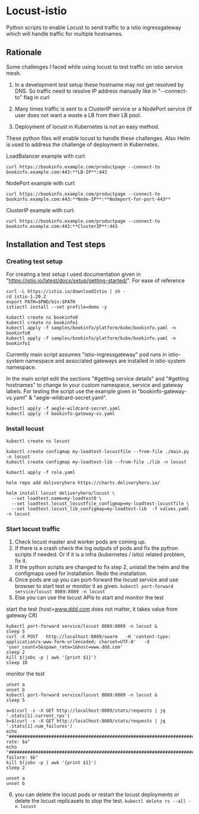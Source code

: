 # Locust-istio

Python scripts to enable Locust to send traffic to a istio ingressgateway which will handle traffic for multiple hostnames.

## Rationale
Some challenges I faced while using locust to test traffic on istio service mesh.

1. In a development test setup these hostname may not get resolved by DNS. So traffic need to resolve IP address manually like in "--connect-to" flag in curl
 
2. Many times traffic is sent to a ClusterIP service or a NodePort service (if user does not want a waste a LB from their LB pool.

3. Deployment of locust in Kubernetes is not an easy method.

These python files will enable locust to handle these challenges. Also Helm is used to address the challenge of deployment in Kubernetes.

LoadBalancer example with curl:

    curl https://bookinfo.example.com/productpage --connect-to bookinfo.example.com:443:**LB-IP**:443

NodePort example with curl: 

    curl https://bookinfo.example.com/productpage --connect-to bookinfo.example.com:443:**Node-IP**:**Nodeport-for-port-443**

ClusterIP example with curl: 

    curl https://bookinfo.example.com/productpage --connect-to bookinfo.example.com:443:**ClusterIP**:443

## Installation and Test steps
### Creating test setup

For creating a test setup I used documentation given in "https://istio.io/latest/docs/setup/getting-started/". For ease of reference

    curl -L https://istio.io/downloadIstio | sh -
    cd istio-1.20.2
    export PATH=$PWD/bin:$PATH
    istioctl install --set profile=demo -y

	kubectl create ns bookinfo0
	kubectl create ns bookinfo1
    kubectl apply -f samples/bookinfo/platform/kube/bookinfo.yaml -n bookinfo0
    kubectl apply -f samples/bookinfo/platform/kube/bookinfo.yaml -n bookinfo1

Currently main script assumes "istio-ingressgateway" pod runs in istio-system namespace and associated gateways are installed in istio-system namespace.
 
In the main script edit the sections "#getting service details" and "#getting hostnames" to change to your custom namespace, service and gateway labels.
For testing the script use the example given in "bookinfo-gateway-vs.yaml" & "aegle-wildcard-secret.yaml".

    kubectl apply -f aegle-wildcard-secret.yaml
    kubectl apply -f bookinfo-gateway-vs.yaml

### Install locust

    kubectl create ns locust
    
    kubectl create configmap my-loadtest-locustfile --from-file ./main.py -n locust
    kubectl create configmap my-loadtest-lib --from-file ./lib -n locust
    
    kubectl apply -f role.yaml

    helm repo add deliveryhero https://charts.deliveryhero.io/
    
    helm install locust deliveryhero/locust \
      --set loadtest.name=my-loadtest0 \
      --set loadtest.locust_locustfile_configmap=my-loadtest-locustfile \
      --set loadtest.locust_lib_configmap=my-loadtest-lib  -f values.yaml -n locust

### Start locust traffic
1. Check locust master and worker pods are coming up. 
2. If there is a crash check the log outputs of pods and fix the python scripts if needed. Or if it is a infra (kubernetes / istio) related problem, fix it.
3. If the python scripts are changed to fix step 2, unistall the helm and the configmaps used for installation. Redo the installation.
4. Once pods are up you can port-forward the locust service and use browser to start test or monitor it as given.
 `kubectl port-forward service/locust 8089:8089 -n locust`
6. Else you can use the locust APIs to start and monitor the test

start the test (host=www.ddd.com does not matter, it takes value from gateway CR)

    kubectl port-forward service/locust 8089:8089 -n locust &
    sleep 5
    curl -X POST   http://localhost:8089/swarm   -H 'content-type: application/x-www-form-urlencoded; charset=UTF-8'   -d 'user_count=5&spawn_rate=1&host=www.ddd.com'
    sleep 2
    kill $(jobs -p | awk '{print $1}')
    sleep 10

monitor the test

    unset a
    unset b
    kubectl port-forward service/locust 8089:8089 -n locust &
    sleep 5
    
    a=$(curl -s -X GET http://localhost:8089/stats/requests | jq '.stats[1].current_rps')
    b=$(curl -s -X GET http://localhost:8089/stats/requests | jq '.stats[1].num_failures')
    echo "######################################################################################## rate: $a"
    echo "######################################################################################## failure: $b"
    kill $(jobs -p | awk '{print $1}')
    sleep 2
    
    unset a
    unset b

6. you can delete the locust pods or restart the locust deployments or delete the locust replicasets to stop the test. 
`kubectl delete rs --all -n locust`



